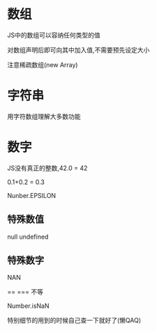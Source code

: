 # 数组

JS中的数组可以容纳任何类型的值

对数组声明后即可向其中加入值,不需要预先设定大小

注意稀疏数组(new Array)

# 字符串

用字符数组理解大多数功能

# 数字

JS没有真正的整数,42.0 = 42

0.1+0.2 = 0.3

Nunber.EPSILON

## 特殊数值

null  undefined

## 特殊数字

NAN

== === 不等

Number.isNaN

特别细节的用到的时候自己查一下就好了(懒QAQ)
